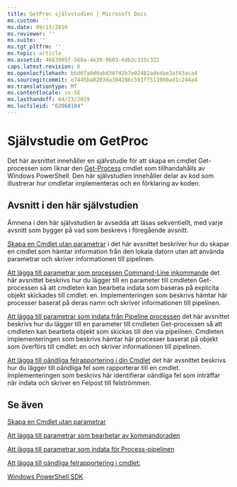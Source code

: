 ```yaml
---
title: GetProc självstudien | Microsoft Docs
ms.custom: ''
ms.date: 09/13/2016
ms.reviewer: ''
ms.suite: ''
ms.tgt_pltfrm: ''
ms.topic: article
ms.assetid: 4663905f-560a-4e39-9b03-6db2c315c322
caps.latest.revision: 6
ms.openlocfilehash: bbd07a0d0abd30742b7e02482adedae3af43aca4
ms.sourcegitcommit: e7445ba8203da304286c591ff513900ad1c244a4
ms.translationtype: MT
ms.contentlocale: sv-SE
ms.lasthandoff: 04/23/2019
ms.locfileid: "62068104"
---
```

# <a name="getproc-tutorial"></a>Självstudie om GetProc

Det här avsnittet innehåller en självstudie för att skapa en cmdlet Get-processen som liknar den [Get-Process](/powershell/module/Microsoft.PowerShell.Management/Get-Process) cmdlet som tillhandahålls av Windows PowerShell. Den här självstudien innehåller delar av kod som illustrerar hur cmdletar implementeras och en förklaring av koden.

## <a name="topics-in-this-tutorial"></a>Avsnitt i den här självstudien

Ämnena i den här självstudien är avsedda att läsas sekventiellt, med varje avsnitt som bygger på vad som beskrevs i föregående avsnitt.

[Skapa en Cmdlet utan parametrar](./creating-a-cmdlet-without-parameters.md) i det här avsnittet beskriver hur du skapar en cmdlet som hämtar information från den lokala datorn utan att använda parametrar och skriver informationen till pipelinen.

[Att lägga till parametrar som processen Command-Line inkommande](./adding-parameters-that-process-command-line-input.md) det här avsnittet beskrivs hur du lägger till en parameter till cmdleten Get-processen så att cmdleten kan bearbeta indata som baseras på explicita objekt skickades till cmdlet: en. Implementeringen som beskrivs hämtar här processer baserat på deras namn och skriver informationen till pipelinen.

[Att lägga till parametrar som indata från Pipeline processen](./adding-parameters-that-process-pipeline-input.md) det här avsnittet beskrivs hur du lägger till en parameter till cmdleten Get-processen så att cmdleten kan bearbeta objekt som skickas till den via pipelinen. Cmdleten implementeringen som beskrivs hämtar här processer baserat på objekt som överförs till cmdlet: en och skriver informationen till pipelinen.

[Att lägga till oändliga felrapportering i din Cmdlet](./adding-non-terminating-error-reporting-to-your-cmdlet.md) det här avsnittet beskrivs hur du lägger till oändliga fel som rapporterar till en cmdlet. Implementeringen som beskrivs här identifierar oändliga fel som inträffar när indata och skriver en Felpost till felströmmen.

## <a name="see-also"></a>Se även

[Skapa en Cmdlet utan parametrar](./creating-a-cmdlet-without-parameters.md)

[Att lägga till parametrar som bearbetar av kommandoraden](./adding-parameters-that-process-command-line-input.md)

[Att lägga till parametrar som indata för Process-pipelinen](./adding-parameters-that-process-pipeline-input.md)

[Att lägga till oändliga felrapportering i cmdlet:](./adding-non-terminating-error-reporting-to-your-cmdlet.md)

[Windows PowerShell SDK](../windows-powershell-reference.md)

